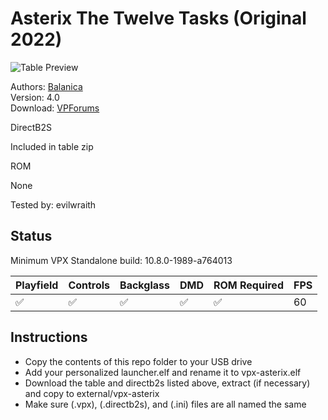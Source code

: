 # Asterix The Twelve Tasks (Original 2022)

![Table Preview](https://github.com/evilwraith/vpx-images/blob/main/vpx-asterix.png)

Authors: [Balanica](https://www.vpforums.org/index.php?showuser=154639)  
Version: 4.0  
Download: [VPForums](https://www.vpforums.org/index.php?app=downloads&showfile=16674)

DirectB2S

Included in table zip

ROM

None

Tested by: evilwraith

## Status 

Minimum VPX Standalone build: 10.8.0-1989-a764013

| Playfield | Controls | Backglass | DMD | ROM Required | FPS | 
|-----------|----------|-----------|-----|--------------|-----|
| :white_check_mark: | :white_check_mark: | :white_check_mark: | :white_check_mark: | :white_check_mark: | 60 |

## Instructions

- Copy the contents of this repo folder to your USB drive
- Add your personalized launcher.elf and rename it to vpx-asterix.elf
- Download the table and directb2s listed above, extract (if necessary) and copy to external/vpx-asterix
- Make sure (.vpx), (.directb2s), and (.ini) files are all named the same
